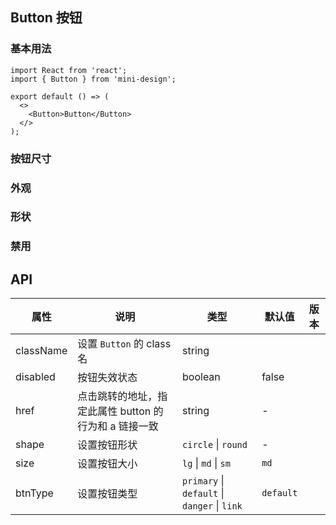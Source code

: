 ## Button 按钮

### 基本用法

```tsx
import React from 'react';
import { Button } from 'mini-design';

export default () => (
  <>
    <Button>Button</Button>
  </>
);
```

### 按钮尺寸

<code src="./demo/ButtonSize.tsx" ></code>

### 外观

<code src="./demo/ButtonType.tsx" ></code>

### 形状

<code src="./demo/ButtonShape.tsx" ></code>

### 禁用

<code src="./demo/ButtonDisabled.tsx" ></code>

## API

| 属性      | 说明                                                  | 类型                                         | 默认值    | 版本 |
| --------- | ----------------------------------------------------- | -------------------------------------------- | --------- | ---- |
| className | 设置 `Button` 的 class 名                             | string                                       |           |      |
| disabled  | 按钮失效状态                                          | boolean                                      | false     |      |
| href      | 点击跳转的地址，指定此属性 button 的行为和 a 链接一致 | string                                       | -         |      |
| shape     | 设置按钮形状                                          | `circle` \| `round`                          | -         |      |
| size      | 设置按钮大小                                          | `lg` \| `md` \| `sm`                         | `md`      |      |
| btnType   | 设置按钮类型                                          | `primary` \| `default` \| `danger` \| `link` | `default` |      |
